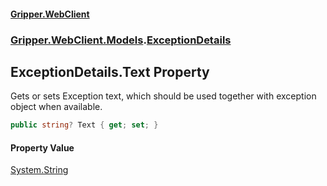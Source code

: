 #### [Gripper.WebClient](index 'index')
### [Gripper.WebClient.Models](Gripper_WebClient_Models 'Gripper.WebClient.Models').[ExceptionDetails](Gripper_WebClient_Models_ExceptionDetails 'Gripper.WebClient.Models.ExceptionDetails')
## ExceptionDetails.Text Property
Gets or sets Exception text, which should be used together with exception object when available.  
```csharp
public string? Text { get; set; }
```
#### Property Value
[System.String](https://docs.microsoft.com/en-us/dotnet/api/System.String 'System.String')
